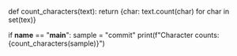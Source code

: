 def count_characters(text):
    return {char: text.count(char) for char in set(tex)}

if __name__ == "__main__":
    sample = "commit"
    print(f"Character counts: {count_characters(sample)}")
